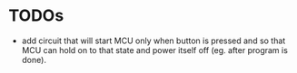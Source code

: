 # TODOs
* add circuit that will start MCU only when button is pressed and so that MCU can hold on to that state and power itself off (eg. after program is done).
